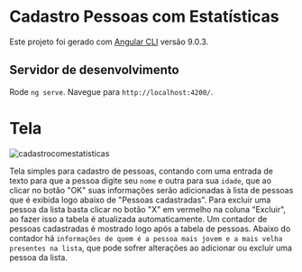 # Cadastro Pessoas com Estatísticas

Este projeto foi gerado com [Angular CLI](https://github.com/angular/angular-cli) versão 9.0.3.

## Servidor de desenvolvimento

Rode `ng serve`. Navegue para `http://localhost:4200/`.

# Tela

![cadastrocomestatisticas](https://user-images.githubusercontent.com/24749522/77499190-2cf59900-6e30-11ea-8acc-a04df6292d1b.png)

Tela simples para cadastro de pessoas, contando com uma entrada de texto para que a pessoa digite seu `nome` e outra para sua `idade`, que ao clicar no botão "OK" suas informações serão adicionadas à lista de pessoas que é exibida logo abaixo de "Pessoas cadastradas". Para excluir uma pessoa da lista basta clicar no botão "X" em vermelho na coluna "Excluir", ao fazer isso a tabela é atualizada automaticamente.
Um contador de pessoas cadastradas é mostrado logo após a tabela de pessoas. Abaixo do contador há `informações de quem é a pessoa mais jovem e a mais velha presentes na lista`, que pode sofrer alterações ao adicionar ou excluir uma pessoa da lista.
